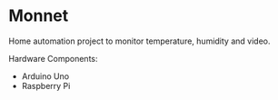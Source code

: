 # Monnet
Home automation project to monitor temperature, humidity and video. 

Hardware Components:
 - Arduino Uno
 - Raspberry Pi
